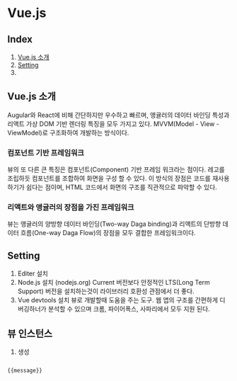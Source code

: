 Vue.js
======

## Index
1. [Vue.js 소개]()
2. [Setting]()
3. 

## Vue.js 소개
Augular와 React에 비해 간단하지만 우수하고 빠르며, 
앵귤러의 데이터 바인딩 특성과 리액트 가상 DOM 기반 렌더링 특징을 모두 가지고 있다.
MVVM(Model - View - ViewModel)로 구조화하여 개발하는 방식이다.

### 컴포넌트 기반 프레임워크
뷰의 또 다른 큰 특징은 컴포넌트(Component) 기반 프레임 워크라는 점이다.
레고를 조립하듯 컴포넌트를 조합하여 화면을 구성 할 수 있다.
이 방식의 장점은 코드를 재사용 하기가 쉽다는 점이며, HTML 코드에서 화면의 구조를 직관적으로 파악할 수 있다.

### 리액트와 앵귤러의 장점을 가진 프레임워크
뷰는 앵귤러의 양방향 데이터 바인딩(Two-way Daga binding)과 리액트의 단방향 데이터 흐름(One-way Daga Flow)의 장점을 모두 결합한 프레임워크이다.

## Setting
1. Editer 설치
2. Node.js 설치 (nodejs.org)
	Current 버전보다 안정적인 LTS(Long Term Support) 버전을 설치하는것이 라이브러리 호환성 관점에서 더 좋다.
3. Vue devtools 설치
	뷰로 개발할때 도움을 주는 도구.	웹 앱의 구조를 간편하게 디버깅하너가 분석할 수 있으며 크롬, 파이어폭스, 사파리에서 모두 지원 된다.

## 뷰 인스턴스
1. 생성
<pre><code><div id="app"><p>{{message}}</p></div></code></pre>
